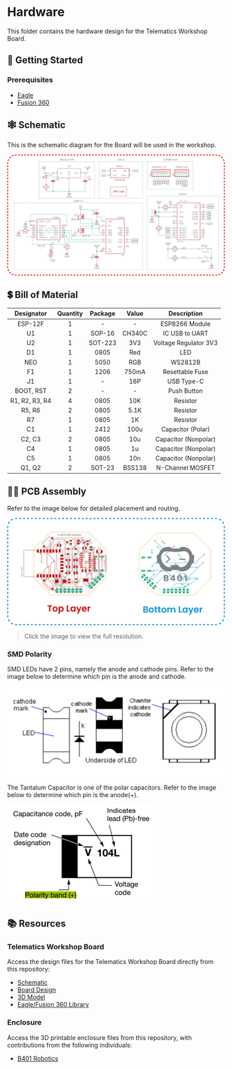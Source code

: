 # **Hardware**

This folder contains the hardware design for the Telematics Workshop Board.

## 🚀 Getting Started

### Prerequisites

- [Eagle](https://www.autodesk.com/products/eagle/overview) 
- [Fusion 360](https://www.autodesk.com/products/fusion-360/overview)

## 🕸 Schematic

This is the schematic diagram for the Board will be used in the workshop.

![Schematic](../doc/schematic.png)

## 💲 Bill of Material

|   Designator   | Quantity | Package | Value  |      Description      |
|:--------------:|:--------:|:-------:|:------:|:---------------------:|
|    ESP-12F     |    1     |    -    |   -    |    ESP8266 Module     |
|       U1       |    1     | SOP-16  | CH340C |    IC USB to UART     |
|       U2       |    1     | SOT-223 |  3V3   | Voltage Regulator 3V3 |
|       D1       |    1     |  0805   |  Red   |          LED          |
|      NEO       |    1     |  5050   |  RGB   |        WS2812B        |
|       F1       |    1     |  1206   | 750mA  |    Resettable Fuse    |
|       J1       |    1     |    -    |  16P   |      USB Type-C       |
|   BOOT, RST    |    2     |    -    |   -    |      Push Button      |
| R1, R2, R3, R4 |    4     |  0805   |  10K   |       Resistor        |
|     R5, R6     |    2     |  0805   |  5.1K  |       Resistor        |
|       R7       |    1     |  0805   |   1K   |       Resistor        |
|       C1       |    1     |  2412   |  100u  |   Capacitor (Polar)   |
|     C2, C3     |    2     |  0805   |  10u   | Capacitor (Nonpolar)  |
|       C4       |    1     |  0805   |   1u   | Capacitor (Nonpolar)  |
|       C5       |    1     |  0805   |  10n   | Capacitor (Nonpolar)  |
|     Q1, Q2     |    2     | SOT-23  | BSS138 |   N-Channel MOSFET    |


## 👨‍🔧 PCB Assembly

Refer to the image below for detailed placement and routing.

![PCB Layout](../doc/pcb_layout.png)

> Click the image to view the full resolution.

### SMD Polarity

SMD LEDs have 2 pins, namely the anode and cathode pins. Refer to the image below to determine which pin is the anode and cathode.

![SMD Led Polarity](../doc/led_katoda.jpg)

The Tantalum Capacitor is one of the polar capacitors. Refer to the image below to determine which pin is the anode(+).

![Capacitor Tantalum Polarity](../doc/capacitor_katoda.png)

## 📚 Resources

### Telematics Workshop Board

Access the design files for the Telematics Workshop Board directly from this repository:

- [Schematic](./telematics_board_v2.sch)
- [Board Design](./telematics_board_v2.brd)
- [3D Model](./telematics_board_v2.step)
- [Eagle/Fusion 360 Library](libraries/)

### Enclosure

Access the 3D printable enclosure files from this repository, with contributions from the following individuals:

- [B401 Robotics]()

<!-- ## SMD Polarity

